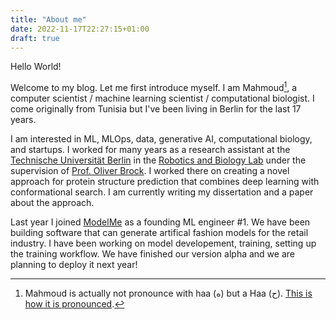 ```yaml
---
title: "About me"
date: 2022-11-17T22:27:15+01:00
draft: true
---
```


Hello World!

Welcome to my blog. Let me first introduce myself. I am Mahmoud[^1], a computer scientist / machine learning scientist / computational biologist. I come originally from Tunisia but I've been living in Berlin for the last 17 years. 

I am interested in ML, MLOps, data, generative AI, computational biology, and startups. I worked for many years as a research assistant at the [Technische Universität Berlin](tu-berlin.de) in the [Robotics and Biology Lab](www.robotics.tu-berlin.de) under the supervision of [Prof. Oliver Brock](https://www.robotics.tu-berlin.de/menue/team/oliver_brock/). I worked there on creating a novel approach for protein structure prediction that combines deep learning with conformational search. I am currently writing my dissertation and a paper about the approach.

Last year I joined [ModelMe](https://modelme.tech/) as a founding ML engineer #1. We have been building software that can generate artifical fashion models for the retail industry. I have been working on model developement, training, setting up the training workflow. We have finished our version alpha and we are planning to deploy it next year!

[^1]: Mahmoud is actually not pronounce with haa (ه) but a Haa (ح). [This is how it is pronounced](https://www.youtube.com/watch?v=YeyVjaWD6-U).
